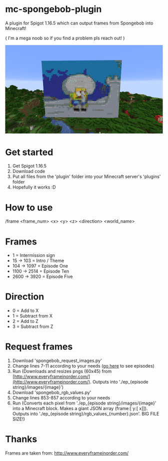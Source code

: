 # mc-spongebob-plugin
A plugin for Spigot 1.16.5 which can output frames from Spongebob into Minecraft!

( I'm a mega noob so if you find a problem pls reach out! )

![Spongebob Plugin](/spongebob_plugin.png)

# Get started
1. Get Spigot 1.16.5
2. Download code
3. Put all files from the 'plugin' folder into your Minecraft server's 'plugins' folder
4. Hopefully it works :D

# How to use
\/frame \<frame_num\> \<x\> \<y\> \<z\> \<direction\> \<world_name\>
  
# Frames
- 1 = Intermission sign
- 15 -> 103 = Intro / Theme
- 104 -> 1097 = Episode One
- 1100 -> 2514 = Episode Ten
- 2600 -> 3920 = Episode Five

# Direction
- 0 = Add to X
- 1 = Subtract from X
- 2 = Add to Z
- 3 = Subtract from Z

# Request frames
1. Download 'spongebob_request_images.py'
2. Change lines 7-11 according to your needs ([go here](http://www.everyframeinorder.com/) to see episodes)
3. Run (Downloads and resizes pngs (60x45) from [http://www.everyframeinorder.com/](http://www.everyframeinorder.com/). Outputs into './ep_{episode string}/images/{image}')
4. Download 'spongebob_rgb_values.py'
5. Change lines 853-857 according to your needs
6. Run (Converts each pixel from './ep_{episode string}/images/{image}' into a Minecraft block. Makes a giant JSON array (frame:[ y:[ x]]). Outputs into './ep_{episode string}/rgb_values_{number}.json'. BIG FILE SIZE!)

# Thanks
Frames are taken from: http://www.everyframeinorder.com/
